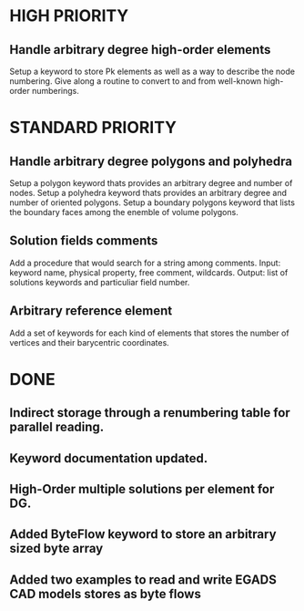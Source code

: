 # HIGH PRIORITY

## Handle arbitrary degree high-order elements
Setup a keyword to store Pk elements as well as a way to describe the node numbering.
Give along a routine to convert to and from well-known high-order numberings.


# STANDARD PRIORITY

## Handle arbitrary degree polygons and polyhedra
Setup a polygon keyword thats provides an arbitrary degree and number of nodes.
Setup a polyhedra keyword thats provides an arbitrary degree and number of oriented polygons.
Setup a boundary polygons keyword that lists the boundary faces among the enemble of volume polygons.

## Solution fields comments
Add a procedure that would search for a string among comments.
Input: keyword name, physical property, free comment, wildcards.
Output: list of solutions keywords and particuliar field number.

## Arbitrary reference element
Add a set of keywords for each kind of elements that stores the number of vertices and their barycentric coordinates.


# DONE

## Indirect storage through a renumbering table for parallel reading.
## Keyword documentation updated.
## High-Order multiple solutions per element for DG.
## Added ByteFlow keyword to store an arbitrary sized byte array
## Added two examples to read and write EGADS CAD models stores as byte flows
